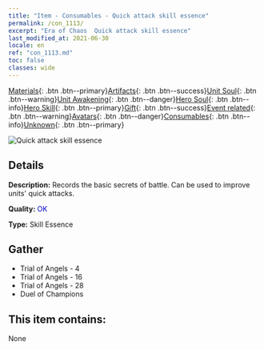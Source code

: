 ```yaml
---
title: "Item - Consumables - Quick attack skill essence"
permalink: /con_1113/
excerpt: "Era of Chaos  Quick attack skill essence"
last_modified_at: 2021-06-30
locale: en
ref: "con_1113.md"
toc: false
classes: wide
---
```

 [Materials](/Items/){: .btn .btn--primary}[Artifacts](/Items/Artifacts/){: .btn .btn--success}[Unit Soul](/Items/UnitSoul/){: .btn .btn--warning}[Unit Awakening](/Items/UnitAwakening/){: .btn .btn--danger}[Hero Soul](/Items/HeroSoul/){: .btn .btn--info}[Hero Skill](/Items/HeroSkill/){: .btn .btn--primary}[Gift](/Items/Gift/){: .btn .btn--success}[Event related](/Items/Events/){: .btn .btn--warning}[Avatars](/Items/Avatars/){: .btn .btn--danger}[Consumables](/Items/Consumables/){: .btn .btn--info}[Unknown](/Items/Unknown/){: .btn .btn--primary}

 ![Quick attack skill essence](/images/t/i_7004.png)

## Details
 **Description:** Records the basic secrets of battle. Can be used to improve units' quick attacks.

 **Quality:** <span style="color: #0000CD">OK</span>

 **Type:** Skill Essence

## Gather

*    Trial of Angels - 4 
*    Trial of Angels - 16 
*    Trial of Angels - 28 
*    Duel of Champions 

## This item contains:

  None

